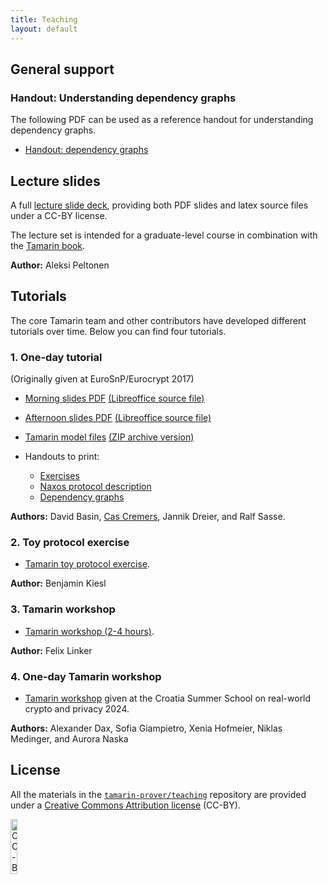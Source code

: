 ```yaml
---
title: Teaching
layout: default
---
```


## General support

### Handout: Understanding dependency graphs 

The following PDF can be used as a reference handout for understanding dependency graphs.

 * [Handout: dependency graphs](https://github.com/tamarin-prover/teaching/blob/master/handouts/Tamarin-basics-dependency-graphs.pdf)

## Lecture slides

A full [lecture slide deck](https://github.com/peltona/tamarin-course), providing both PDF slides and latex source files under a CC-BY license.

The lecture set is intended for a graduate-level course in combination with the [Tamarin book](book/index.html).

**Author:** Aleksi Peltonen

## Tutorials

The core Tamarin team and other contributors have developed different tutorials over time. 
Below you can find four tutorials.

### 1. One-day tutorial

(Originally given at EuroSnP/Eurocrypt 2017)

  * [Morning slides PDF](https://github.com/tamarin-prover/teaching/blob/master/Tamarin-Tutorial-morning.pdf)
    [(Libreoffice source file)](https://github.com/tamarin-prover/teaching/blob/master/Tamarin-Tutorial-morning.odp) 

  * [Afternoon slides PDF](https://github.com/tamarin-prover/teaching/blob/master/Tamarin-Tutorial-afternoon.pdf)
    [(Libreoffice source file)](https://github.com/tamarin-prover/teaching/blob/master/Tamarin-Tutorial-afternoon.odp) 
    
  * [Tamarin model files](https://github.com/tamarin-prover/teaching/blob/master/tutorial-models)
    [(ZIP archive version)](https://github.com/tamarin-prover/teaching/blob/master/tutorial-models/tutorial-models.zip)

  * Handouts to print:
    * [Exercises](https://github.com/tamarin-prover/teaching/blob/master/handouts/Handout-Exercise-I-II.pdf)
    * [Naxos protocol description](https://github.com/tamarin-prover/teaching/blob/master/handouts/Handout-Naxos.pdf)
    * [Dependency graphs](https://github.com/tamarin-prover/teaching/blob/master/handouts/Tamarin-basics-dependency-graphs.pdf)
  
**Authors:** David Basin, [Cas Cremers](https://cispa.saarland/group/cremers/index.html), Jannik Dreier, and Ralf Sasse.

### 2. Toy protocol exercise

 - [Tamarin toy protocol exercise](https://github.com/benjaminkiesl/tamarin_toy_protocol).

**Author:** Benjamin Kiesl

### 3. Tamarin workshop

 - [Tamarin workshop (2-4 hours)](https://github.com/felixlinker/tamarin-workshop).

**Author:** Felix Linker

### 4. One-day Tamarin workshop

 - [Tamarin workshop](https://github.com/sgiampietro/tamarin-tutorial) given at the Croatia Summer School on real-world crypto and privacy 2024.

**Authors:** Alexander Dax, Sofia Giampietro, Xenia Hofmeier, Niklas Medinger, and Aurora Naska



## License

All the materials in the [`tamarin-prover/teaching`](https://github.com/tamarin-prover/teaching) repository are provided under a [Creative Commons Attribution license](https://creativecommons.org/licenses/by/4.0/) (CC-BY).

[<img src="http://mirrors.creativecommons.org/presskit/buttons/88x31/svg/by.svg" alt="CC-BY" width="15%">](https://creativecommons.org/licenses/by/4.0/)